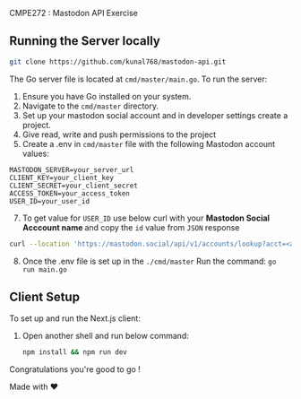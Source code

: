 CMPE272 : Mastodon API Exercise

## Running the Server locally 

```bash
git clone https://github.com/kunal768/mastodon-api.git
```

The Go server file is located at `cmd/master/main.go`. To run the server:

1. Ensure you have Go installed on your system.
2. Navigate to the `cmd/master` directory.
4. Set up your mastodon social account and in developer settings create a project.
5. Give read, write and push permissions to the project
6. Create a .env in `cmd/master` file with the following Mastodon account values:
  ```env
  MASTODON_SERVER=your_server_url
  CLIENT_KEY=your_client_key
  CLIENT_SECRET=your_client_secret
  ACCESS_TOKEN=your_access_token
  USER_ID=your_user_id
```

7. To get value for `USER_ID` use below curl with your <b> Mastodon Social Acccount name </b> and copy the `id` value from `JSON` response
```zsh
curl --location 'https://mastodon.social/api/v1/accounts/lookup?acct=<accountname>'
```
8. Once the .env file is set up in the `./cmd/master` Run the command: `go run main.go`

## Client Setup

To set up and run the Next.js client:

1. Open another shell and run below command:

   ```zsh
   npm install && npm run dev
   ```

Congratulations you're good to go !

Made with ❤️  
